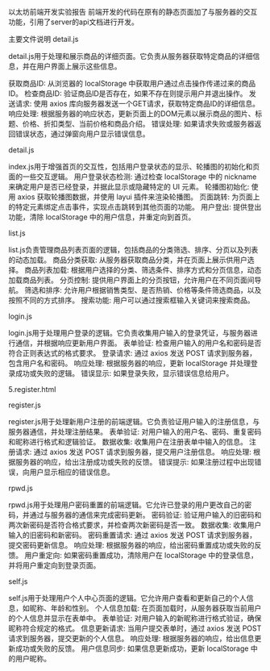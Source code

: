 以太坊前端开发实验报告
前端开发的代码在原有的静态页面加了与服务器的交互功能，引用了server的api文档进行开发。


主要文件说明
detail.js

detail.js用于处理和展示商品的详细页面。它负责从服务器获取特定商品的详细信息，并在用户界面上展示这些信息。

获取商品ID: 从浏览器的 localStorage 中获取用户通过点击操作传递过来的商品ID。
检查商品ID: 验证商品ID是否存在，如果不存在则提示用户并退出操作。
发送请求: 使用 axios 库向服务器发送一个GET请求，获取特定商品ID的详细信息。
响应处理: 根据服务器的响应状态，更新页面上的DOM元素以展示商品的图片、标题、价格、折扣类型、当前价格和商品介绍。
错误处理: 如果请求失败或服务器返回错误状态，通过弹窗向用户显示错误信息。


detail.js


index.js用于增强首页的交互性，包括用户登录状态的显示、轮播图的初始化和页面的一些交互逻辑。
用户登录状态检测: 通过检查 localStorage 中的 nickname 来确定用户是否已经登录，并据此显示或隐藏特定的 UI 元素。
轮播图初始化: 使用 axios 获取轮播图数据，并使用 layui 插件来渲染轮播图。
页面跳转: 为页面上的特定元素绑定点击事件，实现点击跳转到其他页面的功能。
用户登出: 提供登出功能，清除 localStorage 中的用户信息，并重定向到首页。


list.js

list.js负责管理商品列表页面的逻辑，包括商品的分类筛选、排序、分页以及列表的动态加载。
商品分类获取: 从服务器获取商品分类，并在页面上展示供用户选择。
商品列表加载: 根据用户选择的分类、筛选条件、排序方式和分页信息，动态加载商品列表。
分页控制: 提供用户界面上的分页按钮，允许用户在不同页面间导航。
筛选和排序: 允许用户根据销售类型、是否热销、价格等条件筛选商品，以及按照不同的方式排序。
搜索功能: 用户可以通过搜索框输入关键词来搜索商品。

login.js

login.js用于处理用户登录的逻辑。它负责收集用户输入的登录凭证，与服务器进行通信，并根据响应更新用户界面。
表单验证: 检查用户输入的用户名和密码是否符合正则表达式的格式要求。
登录请求: 通过 axios 发送 POST 请求到服务器，包含用户名和密码。
响应处理: 根据服务器的响应，更新 localStorage 并处理登录成功或失败的逻辑。
错误显示: 如果登录失败，显示错误信息给用户。

5.register.html

register.js



register.js用于处理新用户注册的前端逻辑。它负责验证用户输入的注册信息，与服务器通信，并处理注册结果。
表单验证: 对用户输入的用户名、密码、重复密码和昵称进行格式和逻辑验证。
数据收集: 收集用户在注册表单中输入的信息。
注册请求: 通过 axios 发送 POST 请求到服务器，提交用户注册信息。
响应处理: 根据服务器的响应，给出注册成功或失败的反馈。
错误提示: 如果注册过程中出现错误，向用户显示相应的错误信息。


rpwd.js

rpwd.js用于处理用户密码重置的前端逻辑。它允许已登录的用户更改自己的密码，并通过与服务器的通信来完成密码更新。
密码验证: 验证用户输入的旧密码和两次新密码是否符合格式要求，并检查两次新密码是否一致。
数据收集: 收集用户输入的旧密码和新密码。
密码重置请求: 通过 axios 发送 POST 请求到服务器，提交密码更新信息。
响应处理: 根据服务器的响应，给出密码重置成功或失败的反馈。
用户重定向: 如果密码重置成功，清除用户在 localStorage 中的登录信息，并将用户重定向到登录页面。


self.js

self.js用于处理用户个人中心页面的逻辑。它允许用户查看和更新自己的个人信息，如昵称、年龄和性别。
个人信息加载: 在页面加载时，从服务器获取当前用户的个人信息并显示在表单中。
表单验证: 对用户输入的新昵称进行格式验证，确保昵称符合规定的格式。
信息更新请求: 当用户提交表单时，通过 axios 发送 POST 请求到服务器，提交更新的个人信息。
响应处理: 根据服务器的响应，给出信息更新成功或失败的反馈。
用户信息同步: 如果信息更新成功，更新 localStorage 中的用户昵称。
